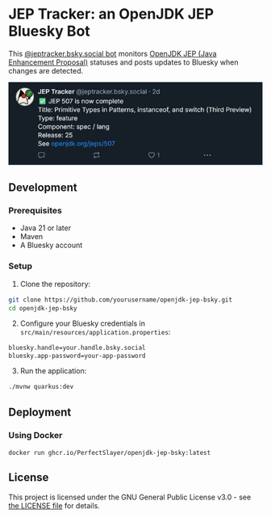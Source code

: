 # JEP Tracker: an OpenJDK JEP Bluesky Bot

This [@jeptracker.bsky.social bot](https://bsky.app/profile/jeptracker.bsky.social) monitors [OpenJDK JEP (Java Enhancement Proposal)](https://openjdk.org/jeps/0) statuses and posts updates to Bluesky when changes are detected.

![post](resources/post.png)

## Development

### Prerequisites

- Java 21 or later
- Maven
- A Bluesky account

### Setup

1. Clone the repository:
```bash
git clone https://github.com/yourusername/openjdk-jep-bsky.git
cd openjdk-jep-bsky
```

2. Configure your Bluesky credentials in `src/main/resources/application.properties`:
```properties
bluesky.handle=your.handle.bsky.social
bluesky.app-password=your-app-password
```

3. Run the application:
```bash
./mvnw quarkus:dev
```
## Deployment

### Using Docker

```shell
docker run ghcr.io/PerfectSlayer/openjdk-jep-bsky:latest
```

## License

This project is licensed under the GNU General Public License v3.0 - see [the LICENSE file](LICENSE.md) for details.


